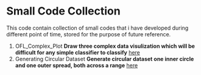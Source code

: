 # Small Code Collection
This code contain collection of small codes that i have developed during different point of time, stored for the purpose of future reference.

1. OFL_Complex_Plot __Draw three complex data visulization which will be difficult for any simple classifier to classify__ <a href='OFL_complex_plots.ipynb'>here</a>
2. Generating Circular Dataset __Generate circular dataset one inner circle and one outer spread, both across a range__ <a href='Generating_Circular_Dataset.ipynb'>here<a>

